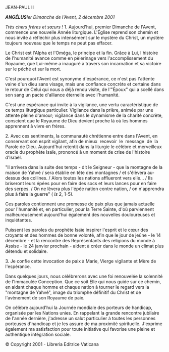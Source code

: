 JEAN-PAUL II

***ANGÉLUS**Ier Dimanche de l'Avent, 2 décembre 2001*

*Très chers frères et sœurs !* 1\. Aujourd'hui, premier Dimanche de l'Avent, commence une nouvelle Année liturgique. L'Église reprend son chemin et nous invite à réfléchir plus intensément sur le mystère du Christ, un mystère toujours nouveau que le temps ne peut pas effacer.

Le Christ est l'Alpha et l'Oméga, le principe et la fin. Grâce à Lui, l'histoire de l'humanité avance comme en pèlerinage vers l'accomplissement du Royaume, que Lui-même a inauguré à travers son incarnation et sa victoire sur le péché et sur la mort.

C'est pourquoi l'Avent est synonyme d'espérance, ce n'est pas l'attente vaine d'un dieu sans visage, mais une confiance concrète et certaine dans le retour de Celui qui nous a déjà rendu visite, de l'"Époux" qui a scellé dans son sang un pacte d'alliance éternelle avec l'humanité.

C'est une espérance qui invite à la vigilance, une vertu caractéristique de ce temps liturgique particulier. Vigilance dans la prière, animée par une attente pleine d'amour; vigilance dans le dynamisme de la charité concrète, conscient que le Royaume de Dieu devient proche là où les hommes apprennent à vivre en frères.

2\. Avec ces sentiments, la communauté chrétienne entre dans l'Avent, en conservant son esprit vigilant, afin de mieux  recevoir  le  message  de  la Parole de Dieu. Aujourd'hui retentit dans la liturgie le célèbre et merveilleux oracle du prophète Isaïe, prononcé à un moment de crise de l'histoire d'Israël.

"Il arrivera dans la suite des temps - dit le Seigneur - que la montagne de la maison de Yahvé / sera établie en tête des montagnes / et s'élèvera au-dessus des collines. / Alors toutes les nations afflueront vers elle... / Ils briseront leurs épées pour en faire des socs et leurs lances pour en faire des serpes. / On ne lèvera plus l'épée nation contre nation, / on n'apprendra plus à faire la guerre" ( *Is* 2, 1-5).

Ces paroles contiennent une promesse de paix plus que jamais actuelle pour l'humanité et, en particulier, pour la Terre Sainte, d'où parviennent malheureusement aujourd'hui également des nouvelles douloureuses et inquiétantes.

Puissent les paroles du prophète Isaïe inspirer l'esprit et le cœur des croyants et des hommes de bonne volonté, afin que le jour de jeûne - le 14 décembre - et la rencontre des Représentants des religions du monde à Assise - le 24 janvier prochain - aident à créer dans le monde un climat plus détendu et solidaire.

3\. Je confie cette invocation de paix à Marie, Vierge vigilante et Mère de l'espérance.

Dans quelques jours, nous célébrerons avec une foi renouvelée la solennité de l'Immaculée Conception. Que ce soit Elle qui nous guide sur ce chemin, en aidant chaque homme et chaque nation à tourner le regard vers la "montagne de Yahvé", image du triomphe définitif du Christ et de l'avènement de son Royaume de paix.

On célèbre aujourd'hui la Journée mondiale des porteurs de handicap, organisée par les Nations unies. En rappelant la grande rencontre jubilaire de l'année dernière, j'adresse un salut particulier à toutes les personnes porteuses d'handicap et je les assure de ma proximité spirituelle. J'exprime également ma satisfaction pour toute initiative qui favorise une pleine et authentique intégration sociale.

© Copyright 2001 - Libreria Editrice Vaticana